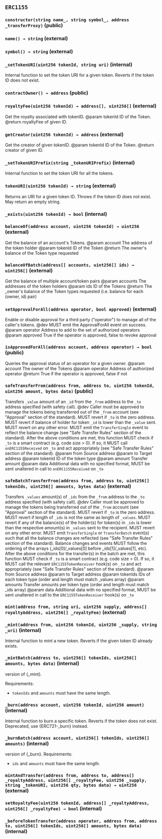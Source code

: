 ## `ERC1155`






### `constructor(string name_, string symbol_, address _transferProxy)` (public)





### `name() → string` (external)





### `symbol() → string` (external)





### `_setTokenURI(uint256 tokenId, string uri)` (internal)



Internal function to set the token URI for a given token.
Reverts if the token ID does not exist.


### `contractOwner() → address` (public)





### `royaltyFee(uint256 tokenId) → address[], uint256[]` (external)

Get the royalty associated with tokenID.
        @param tokenId     ID of the Token.
        @return        royaltyFee of given ID.



### `getCreator(uint256 tokenId) → address` (external)

Get the creator of given tokenID.
        @param tokenId     ID of the Token.
        @return        creator of given ID.



### `_setTokenURIPrefix(string _tokenURIPrefix)` (internal)



Internal function to set the token URI for all the tokens.


### `tokenURI(uint256 tokenId) → string` (external)



Returns an URI for a given token ID.
Throws if the token ID does not exist. May return an empty string.


### `_exists(uint256 tokenId) → bool` (internal)





### `balanceOf(address account, uint256 tokenId) → uint256` (external)

Get the balance of an account's Tokens.
        @param account  The address of the token holder
        @param tokenId     ID of the Token
        @return        The owner's balance of the Token type requested



### `balanceOfBatch(address[] accounts, uint256[] ids) → uint256[]` (external)

Get the balance of multiple account/token pairs
        @param accounts The addresses of the token holders
        @param ids    ID of the Tokens
        @return        The _owner's balance of the Token types requested (i.e. balance for each (owner, id) pair)



### `setApprovalForAll(address operator, bool approved)` (external)

Enable or disable approval for a third party ("operator") to manage all of the caller's tokens.
        @dev MUST emit the ApprovalForAll event on success.
        @param operator  Address to add to the set of authorized operators
        @param approved  True if the operator is approved, false to revoke approval



### `isApprovedForAll(address account, address operator) → bool` (public)

Queries the approval status of an operator for a given owner.
        @param account     The owner of the Tokens
        @param operator  Address of authorized operator
        @return           True if the operator is approved, false if not



### `safeTransferFrom(address from, address to, uint256 tokenId, uint256 amount, bytes data)` (public)

Transfers `_value` amount of an `_id` from the `_from` address to the `_to` address specified (with safety call).
        @dev Caller must be approved to manage the tokens being transferred out of the `_from` account (see "Approval" section of the standard).
        MUST revert if `_to` is the zero address.
        MUST revert if balance of holder for token `_id` is lower than the `_value` sent.
        MUST revert on any other error.
        MUST emit the `TransferSingle` event to reflect the balance change (see "Safe Transfer Rules" section of the standard).
        After the above conditions are met, this function MUST check if `_to` is a smart contract (e.g. code size > 0). If so, it MUST call `onERC1155Received` on `_to` and act appropriately (see "Safe Transfer Rules" section of the standard).
        @param from    Source address
        @param to      Target address
        @param tokenId      ID of the token type
        @param amount   Transfer amount
        @param data    Additional data with no specified format, MUST be sent unaltered in call to `onERC1155Received` on `_to`



### `safeBatchTransferFrom(address from, address to, uint256[] tokenIds, uint256[] amounts, bytes data)` (external)

Transfers `_values` amount(s) of `_ids` from the `_from` address to the `_to` address specified (with safety call).
        @dev Caller must be approved to manage the tokens being transferred out of the `_from` account (see "Approval" section of the standard).
        MUST revert if `_to` is the zero address.
        MUST revert if length of `_ids` is not the same as length of `_values`.
        MUST revert if any of the balance(s) of the holder(s) for token(s) in `_ids` is lower than the respective amount(s) in `_values` sent to the recipient.
        MUST revert on any other error.
        MUST emit `TransferSingle` or `TransferBatch` event(s) such that all the balance changes are reflected (see "Safe Transfer Rules" section of the standard).
        Balance changes and events MUST follow the ordering of the arrays (_ids[0]/_values[0] before _ids[1]/_values[1], etc).
        After the above conditions for the transfer(s) in the batch are met, this function MUST check if `_to` is a smart contract (e.g. code size > 0). If so, it MUST call the relevant `ERC1155TokenReceiver` hook(s) on `_to` and act appropriately (see "Safe Transfer Rules" section of the standard).
        @param from    Source address
        @param to      Target address
        @param tokenIds     IDs of each token type (order and length must match _values array)
        @param amounts  Transfer amounts per token type (order and length must match _ids array)
        @param data    Additional data with no specified format, MUST be sent unaltered in call to the `ERC1155TokenReceiver` hook(s) on `_to`



### `mint(address from, string uri, uint256 supply, address[] royaltyAddress, uint256[] _royaltyFee)` (external)





### `_mint(address from, uint256 tokenId, uint256 _supply, string _uri)` (internal)



Internal function to mint a new token.
Reverts if the given token ID already exists.


### `_mintBatch(address to, uint256[] tokenIds, uint256[] amounts, bytes data)` (internal)



version of {_mint}.

Requirements:

- `tokenIds` and `amounts` must have the same length.

### `_burn(address account, uint256 tokenId, uint256 amount)` (internal)



Internal function to burn a specific token.
Reverts if the token does not exist.
Deprecated, use {ERC721-_burn} instead.


### `_burnBatch(address account, uint256[] tokenIds, uint256[] amounts)` (internal)



version of {_burn}.
Requirements:
- `ids` and `amounts` must have the same length.

### `mintAndTransfer(address from, address to, address[] _royaltyAddress, uint256[] _royaltyFee, uint256 _supply, string _tokenURI, uint256 qty, bytes data) → uint256` (external)





### `setRoyaltyFee(uint256 tokenId, address[] _royaltyAddress, uint256[] _royaltyFee) → bool` (internal)





### `_beforeTokenTransfer(address operator, address from, address to, uint256[] tokenIds, uint256[] amounts, bytes data)` (internal)






